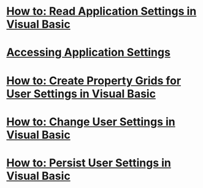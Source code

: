# [How to: Read Application Settings in Visual Basic](how-to-read-application-settings.md)
# [Accessing Application Settings](accessing-application-settings.md)
# [How to: Create Property Grids for User Settings in Visual Basic](how-to-create-property-grids-for-user-settings.md)
# [How to: Change User Settings in Visual Basic](how-to-change-user-settings.md)
# [How to: Persist User Settings in Visual Basic](how-to-persist-user-settings.md)

